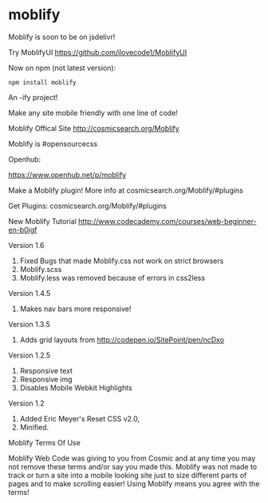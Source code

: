 moblify
=======

Moblify is soon to be on jsdelivr!

Try MoblifyUI https://github.com/ilovecode1/MoblifyUI

Now on npm (not latest version):

`npm install moblify`

An -ify project!

Make any site mobile friendly with one line of code!

Moblify Offical Site http://cosmicsearch.org/Moblify

Moblify is #opensourcecss

Openhub:

https://www.openhub.net/p/moblify

Make a Moblify plugin! More info at cosmicsearch.org/Moblify/#plugins

Get Plugins: cosmicsearch.org/Moblify/#plugins

New Moblify Tutorial http://www.codecademy.com/courses/web-beginner-en-b0igf

Version 1.6

1. Fixed Bugs that made Moblify.css not work on strict browsers
2. Moblify.scss
3. Moblify.less was removed because of errors in css2less

Version 1.4.5

1. Makes nav bars more responsive!

Version 1.3.5

1. Adds grid layouts from http://codepen.io/SitePoint/pen/ncDxo

Version 1.2.5


1. Responsive text
2. Responsive img
3. Disables Mobile Webkit Highlights

Version 1.2

1. Added Eric Meyer's Reset CSS v2.0,
2. Minified.


Moblify Terms Of Use

Moblify Web Code was giving to you from Cosmic and at any time you may
not remove these terms and/or say you made this. Moblify was not made 
to track or turn a site into a mobile looking site just to size different parts
of pages and to make scrolling easier! Using Moblify means you agree
with the terms!


